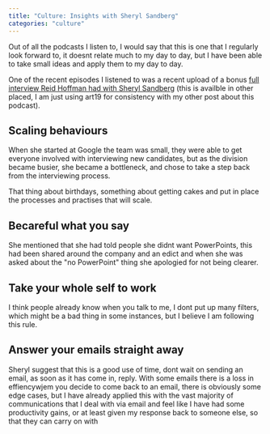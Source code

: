 ```yaml
---
title: "Culture: Insights with Sheryl Sandberg"
categories: "culture"
---
```


Out of all the podcasts I listen to, I would say that this is one that I regularly look forward to, it doesnt relate much to my day to day, but I have been able to take small ideas and apply them to my day to day.

One of the recent episodes I listened to was a recent upload of a bonus [full interview Reid Hoffman had with Sheryl Sandberg](https://art19.com/shows/masters-of-scale/episodes/90a43532-8195-4d57-b53b-3098d8a69b40) (this is availble in other placed, I am just using art19 for consistency with my other post about this podcast).

## Scaling behaviours

When she started at Google the team was small, they were able to get everyone involved with interviewing new candidates, but as the division became busier, she became a bottleneck, and chose to take a step back from the interviewing process.

That thing about birthdays, something about getting cakes and put in place the processes and practises that will scale.

## Becareful what you say

She mentioned that she had told people she didnt want PowerPoints, this had been shared around the company and an edict and when she was asked about the "no PowerPoint" thing she apologied for not being clearer.

## Take your whole self to work

I think people already know when you talk to me, I dont put up many filters, which might be a bad thing in some instances, but I believe I am following this rule. 

## Answer your emails straight away

Sheryl suggest that this is a good use of time, dont wait on sending an email, as soon as it has come in, reply. With some emails there is a loss in effiencywjem you decide to come back to an email, there is obviously some edge cases, but I have already applied this with the vast majority of communications that I deal with via email and feel like I have had some productivity gains, or at least given my response back to someone else, so that they can carry on with  

